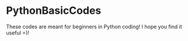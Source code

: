 # PythonBasicCodes
These codes are meant for beginners in Python coding! 
I hope you find it useful =)!
